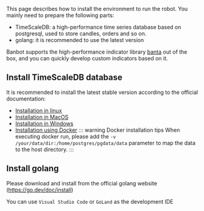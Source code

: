 This page describes how to install the environment to run the robot. You mainly need to prepare the following parts:
* TimeScaleDB: a high-performance time series database based on postgresql, used to store candles, orders and so on.
* golang: it is recommended to use the latest version

Banbot supports the high-performance indicator library [banta](https://github.com/banbox/banta) out of the box, and you can quickly develop custom indicators based on it.

## Install TimeScaleDB database
It is recommended to install the latest stable version according to the official documentation:
* [Installation in linux](https://docs.timescale.com/self-hosted/latest/install/installation-linux/)
* [Installation in MacOS](https://docs.timescale.com/self-hosted/latest/install/installation-macos/)
* [Installation in Windows](https://docs.timescale.com/self-hosted/latest/install/installation-windows/)
* [Installation using Docker](https://docs.timescale.com/self-hosted/latest/install/installation-docker/)
  ::: warning Docker installation tips
  When executing docker run, please add the `-v /your/data/dir:/home/postgres/pgdata/data` parameter to map the data to the host directory.
  :::

## Install golang
Please download and install from the official golang website (https://go.dev/doc/install)

You can use `Visual Studio Code` or `GoLand` as the development IDE
